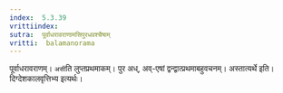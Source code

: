 ```yaml
---
index:  5.3.39
vrittiindex: 
sutra:  पूर्वाधरावराणामसिपुरधवश्चैषाम्
vritti:  balamanorama 
---
```


पूर्वाधरावराणम्। `असी`ति लुप्तप्रथमाकम्। पुर अध्, अव्-एषां द्वन्द्वात्प्रथमाबहुवचनम्। अस्तात्यर्थे इति। दिग्देशकालवृत्तिभ्य इत्यर्थः।

